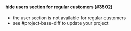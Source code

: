 #### hide users section for regular customers ([#3502](https://github.com/shopsys/shopsys/pull/3502))

-   the user section is not available for regular customers
-   see #project-base-diff to update your project
